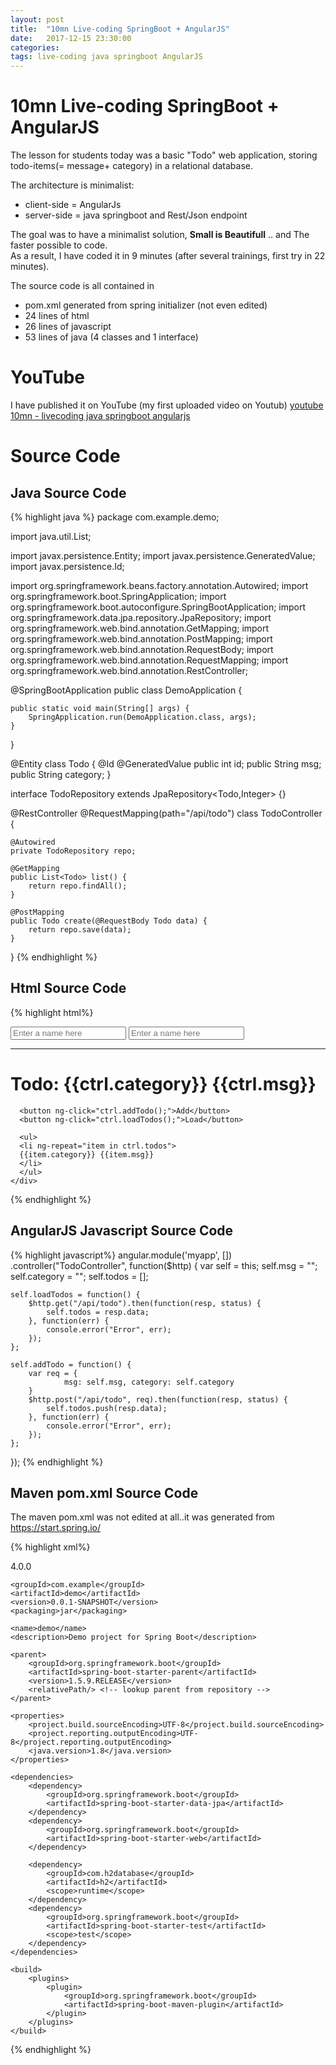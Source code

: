 ```yaml
---
layout: post
title:  "10mn Live-coding SpringBoot + AngularJS"
date:   2017-12-15 23:30:00
categories: 
tags: live-coding java springboot AngularJS
---
```


<H1>10mn Live-coding SpringBoot + AngularJS</H1>

The lesson for students today was a basic "Todo" web application, storing todo-items(= message+ category) in a relational database.
 
The architecture is minimalist:
<ul>
<li>client-side = AngularJs</li>
<li>server-side = java springboot and Rest/Json endpoint</li>
</ul>

The goal was to have a minimalist solution, <b>Small is Beautifull</b> .. and The faster possible to code.
<BR/>
As a result, I have coded it in 9 minutes (after several trainings, first try in 22 minutes).

The source code is all contained in
<ul>
<li> pom.xml generated from spring initializer (not even edited)</li>
<li> 24 lines of html</li> 
<li> 26 lines of javascript</li> 
<li> 53 lines of java (4 classes and 1 interface)</li> 
</ul>


<H1>YouTube</H1>

I have published it on YouTube  (my first uploaded video on Youtub)
<A href="https://www.youtube.com/watch?v=582rSLIy_ng">youtube 10mn - livecoding java springboot angularjs</A>


<H1>Source Code</H1>


<H2>Java Source Code</H2>

{% highlight java %}
package com.example.demo;

import java.util.List;

import javax.persistence.Entity;
import javax.persistence.GeneratedValue;
import javax.persistence.Id;

import org.springframework.beans.factory.annotation.Autowired;
import org.springframework.boot.SpringApplication;
import org.springframework.boot.autoconfigure.SpringBootApplication;
import org.springframework.data.jpa.repository.JpaRepository;
import org.springframework.web.bind.annotation.GetMapping;
import org.springframework.web.bind.annotation.PostMapping;
import org.springframework.web.bind.annotation.RequestBody;
import org.springframework.web.bind.annotation.RequestMapping;
import org.springframework.web.bind.annotation.RestController;

@SpringBootApplication
public class DemoApplication {

	public static void main(String[] args) {
		SpringApplication.run(DemoApplication.class, args);
	}
}

@Entity
class Todo {
	@Id @GeneratedValue public int id;
	public String msg;
	public String category;
}

interface TodoRepository extends JpaRepository<Todo,Integer> {}

@RestController
@RequestMapping(path="/api/todo")
class TodoController {
	
	@Autowired
	private TodoRepository repo;
	
	@GetMapping
	public List<Todo> list() {
		return repo.findAll();
	}
	
	@PostMapping
	public Todo create(@RequestBody Todo data) {
		return repo.save(data);
	}
	
}
{% endhighlight %}


<H2>Html Source Code</H2>

{% highlight html%}
<!doctype html>
<html ng-app="myapp">
  <head>
    <script src="https://ajax.googleapis.com/ajax/libs/angularjs/1.6.7/angular.min.js"></script>
    <script src="app.js"></script>
  </head>
  <body>
    <div ng-controller="TodoController as ctrl">
      <input type="text" ng-model="ctrl.category" placeholder="Enter a name here">
      <input type="text" ng-model="ctrl.msg" placeholder="Enter a name here">
      <hr>
      <h1>Todo: {{ctrl.category}}  {{ctrl.msg}}</h1>
      
      <button ng-click="ctrl.addTodo();">Add</button>
      <button ng-click="ctrl.loadTodos();">Load</button>
      
      <ul>
      <li ng-repeat="item in ctrl.todos">
      {{item.category}} {{item.msg}}
      </li>
      </ul>
    </div>
  </body>
</html>
{% endhighlight %}

<H2>AngularJS Javascript Source Code</H2>

{% highlight javascript%}
angular.module('myapp', [])
.controller("TodoController", function($http) {
	var self = this;
	self.msg = "";
	self.category = "";
	self.todos = [];

	self.loadTodos = function() {
		$http.get("/api/todo").then(function(resp, status) {
			self.todos = resp.data;
		}, function(err) {
			console.error("Error", err);
		});
	};
	
	self.addTodo = function() {
		var req = {
				msg: self.msg, category: self.category
		}
		$http.post("/api/todo", req).then(function(resp, status) {
			self.todos.push(resp.data);
		}, function(err) {
			console.error("Error", err);
		});
	};
});
{% endhighlight %}


<H2>Maven pom.xml Source Code</H2>

The maven pom.xml was not edited at all..it was generated from 
<A href="https://start.spring.io/">https://start.spring.io/</A>

{% highlight xml%}
<?xml version="1.0" encoding="UTF-8"?>
<project xmlns="http://maven.apache.org/POM/4.0.0" xmlns:xsi="http://www.w3.org/2001/XMLSchema-instance"
	xsi:schemaLocation="http://maven.apache.org/POM/4.0.0 http://maven.apache.org/xsd/maven-4.0.0.xsd">
	<modelVersion>4.0.0</modelVersion>

	<groupId>com.example</groupId>
	<artifactId>demo</artifactId>
	<version>0.0.1-SNAPSHOT</version>
	<packaging>jar</packaging>

	<name>demo</name>
	<description>Demo project for Spring Boot</description>

	<parent>
		<groupId>org.springframework.boot</groupId>
		<artifactId>spring-boot-starter-parent</artifactId>
		<version>1.5.9.RELEASE</version>
		<relativePath/> <!-- lookup parent from repository -->
	</parent>

	<properties>
		<project.build.sourceEncoding>UTF-8</project.build.sourceEncoding>
		<project.reporting.outputEncoding>UTF-8</project.reporting.outputEncoding>
		<java.version>1.8</java.version>
	</properties>

	<dependencies>
		<dependency>
			<groupId>org.springframework.boot</groupId>
			<artifactId>spring-boot-starter-data-jpa</artifactId>
		</dependency>
		<dependency>
			<groupId>org.springframework.boot</groupId>
			<artifactId>spring-boot-starter-web</artifactId>
		</dependency>

		<dependency>
			<groupId>com.h2database</groupId>
			<artifactId>h2</artifactId>
			<scope>runtime</scope>
		</dependency>
		<dependency>
			<groupId>org.springframework.boot</groupId>
			<artifactId>spring-boot-starter-test</artifactId>
			<scope>test</scope>
		</dependency>
	</dependencies>

	<build>
		<plugins>
			<plugin>
				<groupId>org.springframework.boot</groupId>
				<artifactId>spring-boot-maven-plugin</artifactId>
			</plugin>
		</plugins>
	</build>


</project>
{% endhighlight %}


